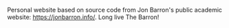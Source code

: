 Personal website based on source code from Jon Barron's public academic website: https://jonbarron.info/. Long live The Barron!
